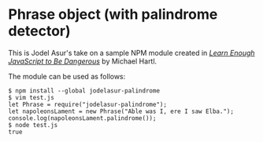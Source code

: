 # Phrase object (with palindrome detector)

This is Jodel Asur's take on a sample NPM module created in 
[*Learn Enough JavaScript to Be Dangerous*](https://www.learnenough.com/javascript-tutorial) by Michael Hartl.

The module can be used as follows:

```
$ npm install --global jodelasur-palindrome
$ vim test.js
let Phrase = require("jodelasur-palindrome");
let napoleonsLament = new Phrase("Able was I, ere I saw Elba.");
console.log(napoleonsLament.palindrome());
$ node test.js
true
```
